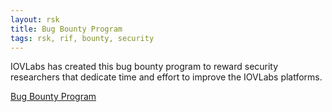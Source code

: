 ```yaml
---
layout: rsk
title: Bug Bounty Program
tags: rsk, rif, bounty, security
---
```


IOVLabs has created this bug bounty program to reward security researchers that dedicate time and effort to improve the IOVLabs platforms.

<a href="https://hackerone.com/iovlabs" target="_blank" class="green-button">Bug Bounty Program</a>
